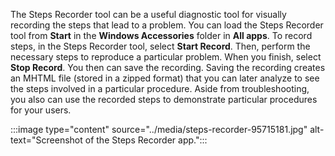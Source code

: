 The Steps Recorder tool can be a useful diagnostic tool for visually recording the steps that lead to a problem. You can load the Steps Recorder tool from **Start** in the **Windows Accessories** folder in **All apps**. To record steps, in the Steps Recorder tool, select **Start Record**. Then, perform the necessary steps to reproduce a particular problem. When you finish, select **Stop Record**. You then can save the recording. Saving the recording creates an MHTML file (stored in a zipped format) that you can later analyze to see the steps involved in a particular procedure. Aside from troubleshooting, you also can use the recorded steps to demonstrate particular procedures for your users.

:::image type="content" source="../media/steps-recorder-95715181.jpg" alt-text="Screenshot of the Steps Recorder app.":::
